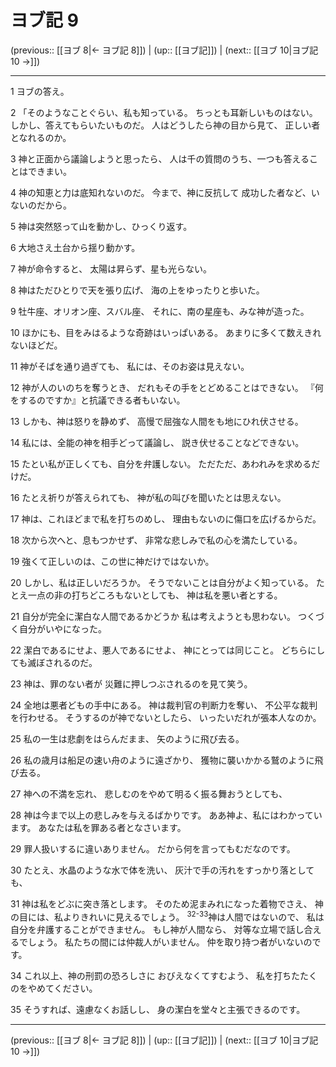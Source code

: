# ヨブ記 9

(previous:: [[ヨブ 8|← ヨブ記 8]]) | (up:: [[ヨブ記]]) | (next:: [[ヨブ 10|ヨブ記 10 →]])

***


1 ヨブの答え。 

2 「そのようなことぐらい、私も知っている。 ちっとも耳新しいものはない。 しかし、答えてもらいたいものだ。 人はどうしたら神の目から見て、 正しい者となれるのか。 

3 神と正面から議論しようと思ったら、 人は千の質問のうち、一つも答えることはできまい。 

4 神の知恵と力は底知れないのだ。 今まで、神に反抗して 成功した者など、いないのだから。 

5 神は突然怒って山を動かし、ひっくり返す。 

6 大地さえ土台から揺り動かす。 

7 神が命令すると、 太陽は昇らず、星も光らない。 

8 神はただひとりで天を張り広げ、 海の上をゆったりと歩いた。 

9 牡牛座、オリオン座、スバル座、 それに、南の星座も、みな神が造った。 

10 ほかにも、目をみはるような奇跡はいっぱいある。 あまりに多くて数えきれないほどだ。 

11 神がそばを通り過ぎても、 私には、そのお姿は見えない。 

12 神が人のいのちを奪うとき、 だれもその手をとどめることはできない。 『何をするのですか』と抗議できる者もいない。 

13 しかも、神は怒りを静めず、 高慢で屈強な人間をも地にひれ伏させる。 

14 私には、全能の神を相手どって議論し、 説き伏せることなどできない。 

15 たとい私が正しくても、自分を弁護しない。 ただただ、あわれみを求めるだけだ。 

16 たとえ祈りが答えられても、 神が私の叫びを聞いたとは思えない。 

17 神は、これほどまで私を打ちのめし、 理由もないのに傷口を広げるからだ。 

18 次から次へと、息もつかせず、 非常な悲しみで私の心を満たしている。 

19 強くて正しいのは、この世に神だけではないか。 

20 しかし、私は正しいだろうか。 そうでないことは自分がよく知っている。 たとえ一点の非の打ちどころもないとしても、 神は私を悪い者とする。 

21 自分が完全に潔白な人間であるかどうか 私は考えようとも思わない。 つくづく自分がいやになった。 

22 潔白であるにせよ、悪人であるにせよ、 神にとっては同じこと。 どちらにしても滅ぼされるのだ。 

23 神は、罪のない者が 災難に押しつぶされるのを見て笑う。 

24 全地は悪者どもの手中にある。 神は裁判官の判断力を奪い、 不公平な裁判を行わせる。 そうするのが神でないとしたら、 いったいだれが張本人なのか。 

25 私の一生は悲劇をはらんだまま、 矢のように飛び去る。 

26 私の歳月は船足の速い舟のように遠ざかり、 獲物に襲いかかる鷲のように飛び去る。 

27 神への不満を忘れ、 悲しむのをやめて明るく振る舞おうとしても、 

28 神は今まで以上の悲しみを与えるばかりです。 ああ神よ、私にはわかっています。 あなたは私を罪ある者となさいます。 

29 罪人扱いするに違いありません。 だから何を言ってもむだなのです。 

30 たとえ、水晶のような水で体を洗い、 灰汁で手の汚れをすっかり落としても、 

31 神は私をどぶに突き落とします。 そのため泥まみれになった着物でさえ、 神の目には、私よりきれいに見えるでしょう。 <sup class="versenum">32-33</sup>神は人間ではないので、 私は自分を弁護することができません。 もし神が人間なら、 対等な立場で話し合えるでしょう。 私たちの間には仲裁人がいません。 仲を取り持つ者がいないのです。 

34 これ以上、神の刑罰の恐ろしさに おびえなくてすむよう、 私を打ちたたくのをやめてください。 

35 そうすれば、遠慮なくお話しし、 身の潔白を堂々と主張できるのです。

***

(previous:: [[ヨブ 8|← ヨブ記 8]]) | (up:: [[ヨブ記]]) | (next:: [[ヨブ 10|ヨブ記 10 →]])
